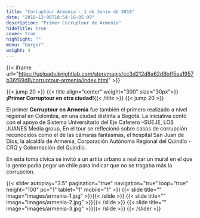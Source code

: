 ```yaml
---
title: "Corruptour Armenia - 1 de Junio de 2018"
date: "2018-12-08T18:54:16-05:00"
description: "Primer Corruptour de Armenia"
hideTitle: true
cover: true
highlight: ""
menu: "burger"
weight: 4
---
```


{{< iframe url="https://uploads.knightlab.com/storymapjs/cc3d212d8a62d8bff5ea1957b36f89d8/corruptour-armenia/index.html" >}}

{{< jump 20 >}}
{{< title align="center" weight="300" size="30px">}}**¡Primer Corruptour en otra ciudad!**{{< /title >}}
{{< jump 20 >}}

El primer **Corruptour en Armenia** fue también el primero realizado a nivel regional en Colombia, en una ciudad distinta a Bogotá. La iniciativa contó con el apoyo de Sistema Universitario del Eje Cafetero –SUEJE, LOS JUANES Media group,  En el tour se reflecionó sobre casos de corrupción reconocidos como el de las cámaras fantasmas, el hospital San Juan de Dios, la alcaldía de Armenia, Corporación Autónoma Regional del Quindío - CRQ y Gobernación del Quindío. 

En esta toma cívica se invitó a un artita urbano a realizar un mural en el que la gente podía pegar un chile para indicar que no se tragaba más la corrupción. 


{{< slider
  autoplay="3.5"
  pagination="true"
  navigation="true" 
  loop="true"
  height="100" 
  pc="1" 
  tablet="1" 
  mobile="1" >}}
  {{< slide title="" image="images/armenia-1.jpg" >}}{{< /slide >}}
  {{< slide title="" image="images/armenia-2.jpg" >}}{{< /slide >}}
  {{< slide title="" image="images/armenia-3.jpg" >}}{{< /slide >}}
{{< /slider >}}
